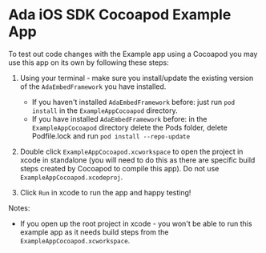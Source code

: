 # Ada iOS SDK Cocoapod Example App

To test out code changes with the Example app using a Cocoapod you may use this app on its own by following these steps:

1. Using your terminal - make sure you install/update the existing version of the `AdaEmbedFramework` you have installed.
    - If you haven't installed `AdaEmbedFramework` before: just run `pod install` in the `ExampleAppCocoapod` directory.
    - If you have installed `AdaEmbedFramework` before: in the `ExampleAppCocoapod` directory delete the Pods folder, delete Podfile.lock and run `pod install --repo-update`

2. Double click `ExampleAppCocoapod.xcworkspace` to open the project in xcode in standalone (you will need to do this as there are specific build steps created by Cocoapod to compile this app). Do not use `ExampleAppCocoapod.xcodeproj`.

3. Click `Run` in xcode to run the app and happy testing!

Notes:
- If you open up the root project in xcode - you won't be able to run this example app as it needs build steps from the `ExampleAppCocoapod.xcworkspace`.